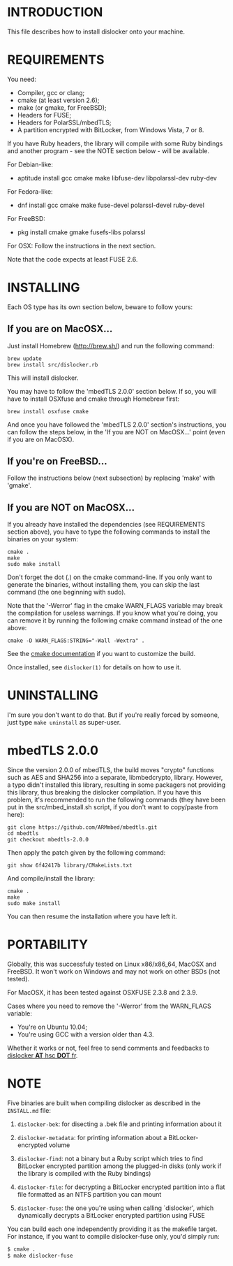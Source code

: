 # INTRODUCTION

This file describes how to install dislocker onto your machine.

# REQUIREMENTS

You need:

- Compiler, gcc or clang;
- cmake (at least version 2.6);
- make (or gmake, for FreeBSD);
- Headers for FUSE;
- Headers for PolarSSL/mbedTLS;
- A partition encrypted with BitLocker, from Windows Vista, 7 or 8.


If you have Ruby headers, the library will compile with some Ruby bindings and
another program - see the NOTE section below - will be available.

For Debian-like:

- aptitude install gcc cmake make libfuse-dev libpolarssl-dev ruby-dev

For Fedora-like:

- dnf install gcc cmake make fuse-devel polarssl-devel ruby-devel

For FreeBSD:

- pkg install cmake gmake fusefs-libs polarssl

For OSX: Follow the instructions in the next section.

Note that the code expects at least FUSE 2.6.

# INSTALLING

Each OS type has its own section below, beware to follow yours:

## If you are on MacOSX...

Just install Homebrew (http://brew.sh/) and run the following command:
```
brew update
brew install src/dislocker.rb
```
This will install dislocker.

You may have to follow the 'mbedTLS 2.0.0' section below. If so, you will have
to install OSXfuse and cmake through Homebrew first:
```
brew install osxfuse cmake
```
And once you have followed the 'mbedTLS 2.0.0' section's instructions, you can
follow the steps below, in the 'If you are NOT on MacOSX...' point (even if you
are on MacOSX).

## If you're on FreeBSD...

Follow the instructions below (next subsection) by replacing 'make' with 'gmake'.

## If you are NOT on MacOSX...

If you already have installed the dependencies (see REQUIREMENTS section above),
you have to type the following commands to install the binaries on your system:
```
cmake .
make
sudo make install
```
Don't forget the dot (.) on the cmake command-line. If you only want to generate
the binaries, without installing them, you can skip the last command (the one
beginning with sudo).

Note that the '-Werror' flag in the cmake WARN_FLAGS variable may break the
compilation for useless warnings. If you know what you're doing, you can remove
it by running the following cmake command instead of the one above:
```
cmake -D WARN_FLAGS:STRING="-Wall -Wextra" .
```

See the [cmake documentation](http://www.cmake.org/documentation/) if you want
to customize the build.

Once installed, see `dislocker(1)` for details on how to use it.

# UNINSTALLING

I'm sure you don't want to do that. But if you're really forced by someone, just
type `make uninstall` as super-user.

# mbedTLS 2.0.0

Since the version 2.0.0 of mbedTLS, the build moves "crypto" functions such
as AES and SHA256 into a separate, libmbedcrypto, library. However, a typo
didn't installed this library, resulting in some packagers not providing this
library, thus breaking the dislocker compilation.
If you have this problem, it's recommended to run the following commands (they
have been put in the src/mbed_install.sh script, if you don't want to
copy/paste from here):
```
git clone https://github.com/ARMmbed/mbedtls.git
cd mbedtls
git checkout mbedtls-2.0.0
```
Then apply the patch given by the following command:
```
git show 6f42417b library/CMakeLists.txt
```
And compile/install the library:
```
cmake .
make
sudo make install
```

You can then resume the installation where you have left it.

# PORTABILITY

Globally, this was successfuly tested on Linux x86/x86_64, MacOSX and FreeBSD.
It won't work on Windows and may not work on other BSDs (not tested).

For MacOSX, it has been tested against OSXFUSE 2.3.8 and 2.3.9.

Cases where you need to remove the '-Werror' from the WARN_FLAGS variable:

- You're on Ubuntu 10.04;
- You're using GCC with a version older than 4.3.


Whether it works or not, feel free to send comments and feedbacks to
[dislocker __AT__ hsc __DOT__ fr]().

# NOTE

Five binaries are built when compiling dislocker as described in the `INSTALL.md`
file:
1. `dislocker-bek`: for disecting a .bek file and printing information about it

2. `dislocker-metadata`: for printing information about a BitLocker-encrypted volume

3. `dislocker-find`: not a binary but a Ruby script which tries to find BitLocker
  encrypted partition among the plugged-in disks (only work if the library is
  compiled with the Ruby bindings)

4. `dislocker-file`: for decrypting a BitLocker encrypted partition into a flat file
formatted as an NTFS partition you can mount

5. `dislocker-fuse`: the one you're using when calling `dislocker',
which dynamically decrypts a BitLocker encrypted partition using FUSE

You can build each one independently providing it as the makefile target. For
instance, if you want to compile dislocker-fuse only, you'd simply run:
```bash
$ cmake .
$ make dislocker-fuse
```


